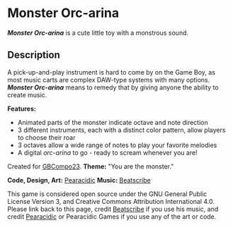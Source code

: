 # Monster Orc-arina
**_Monster Orc-arina_** is a cute little toy with a monstrous sound.

## Description
A pick-up-and-play instrument is hard to come by on the Game Boy, as most music carts are complex DAW-type systems with many options. **_Monster Orc-arina_** means to remedy that by giving anyone the ability to create music. 

**Features:**

- Animated parts of the monster indicate octave and note direction
- 3 different instruments, each with a distinct color pattern, allow players to choose their roar
- 3 octaves allow a wide range of notes to play your favorite melodies
- A digital _orc-arina_ to go - ready to scream whenever you are!

Created for [GBCompo23](https://itch.io/jam/gbcompo23). **Theme:** "You are the monster."

**Code, Design, Art:** [Pearacidic](https://pearacidic.itch.io)
**Music:** [Beatscribe](https://beatscribe.itch.io)

This game is considered open source under the GNU General Public License Version 3, and Creative Commons Attribution International 4.0. Please link back to this page, credit [Beatscribe](https://beatscribe.itch.io) if you use his music, and credit [Pearacidic](https://pearacidic.itch.io) or Pearacidic Games if you use any of the art or code.
